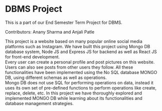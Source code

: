 # DBMS Project
This is a part of our End Semester Term Project for DBMS.
<p> Contributors: Anany Sharma and Anjali Patle
  
 <div> This project is a website based on many popular online social media platforms such as Instagram. We have built this project using Mongo DB database system, Node JS and Express JS for backend as well as React JS for front-end development.
  <br>Every user can create a personal profile and post pictures on this website. Users can also see posts from other users they follow. All these functionalities have been implemented using the No SQL database MONGO DB, using different schemas as well as operations.<br> Mongo DB does not use SQL for performing operations on data, instead it uses its own set of pre-defined functions to perform operations like create, replace, delete, etc. In this project we have thoroughly explored and implemented MONGO DB while learning about its functionalities and database management strategies.</div>
